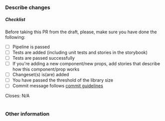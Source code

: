 ### Describe changes

<!-- Please describe the current behavior you are modifying or linking to a relevant issue.

Contribution guide: https://github.com/cube-js/cube-ui-kit/blob/main/CONTRIBUTING.md

-->

##### Checklist

Before taking this PR from the draft, please, make sure you have done the following:

<!-- Remove items that do not apply. For completed items, change [ ] to [x]. -->

- [ ] Pipeline is passed
- [ ] Tests are added (including unit tests and stories in the storybook)
- [ ] Tests are passed successfully
- [ ] If you're adding a new component/new props, add stories that describe how this component/prop works
- [ ] Changeset(s) is(are) added
- [ ] You have passed the threshold of the library size
- [ ] Commit message follows [commit guidelines](https://github.com/cube-js/cube-ui-kit/blob/main/CONTRIBUTING.md)

Closes: <!-- Please add tickets id's which are relevant to current pr, e.g. CUK-1, CUK-2 ... CUK-XX--> N/A 

#

### Other information
